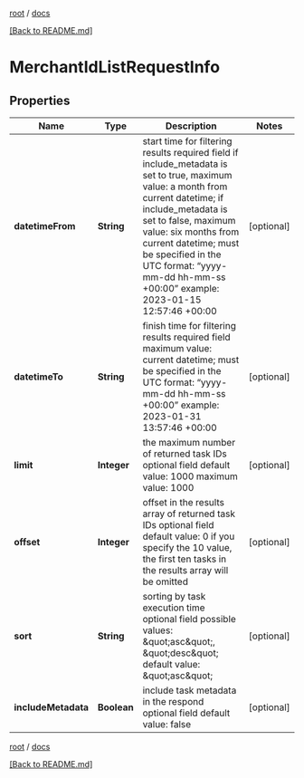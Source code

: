 [root](./../ "root") / [docs](./ "docs")

[[Back to README.md]](./../README.md "[Back to README.md]")

# MerchantIdListRequestInfo

## Properties

| Name | Type | Description | Notes |
|------------ | ------------- | ------------- | -------------|
|**datetimeFrom** | **String** | start time for filtering results required field if include_metadata is set to true, maximum value: a month from current datetime; if include_metadata is set to false, maximum value: six months from current datetime; must be specified in the UTC format: “yyyy-mm-dd hh-mm-ss +00:00” example: 2023-01-15 12:57:46 +00:00 |  [optional] |
|**datetimeTo** | **String** | finish time for filtering results required field maximum value: current datetime; must be specified in the UTC format: “yyyy-mm-dd hh-mm-ss +00:00” example: 2023-01-31 13:57:46 +00:00 |  [optional] |
|**limit** | **Integer** | the maximum number of returned task IDs optional field default value: 1000 maximum value: 1000 |  [optional] |
|**offset** | **Integer** | offset in the results array of returned task IDs optional field default value: 0 if you specify the 10 value, the first ten tasks in the results array will be omitted |  [optional] |
|**sort** | **String** | sorting by task execution time optional field possible values: \&quot;asc\&quot;, \&quot;desc\&quot; default value: \&quot;asc\&quot; |  [optional] |
|**includeMetadata** | **Boolean** | include task metadata in the respond optional field default value: false |  [optional] |

[root](./../ "root") / [docs](./ "docs")

[[Back to README.md]](./../README.md "[Back to README.md]")